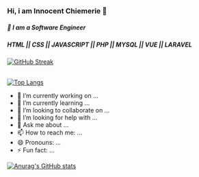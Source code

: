 <!--
**emerie55/emerie55** is a ✨ _special_ ✨ repository because its `README.md` (this file) appears on your GitHub profile.
-->

### Hi, i am Innocent Chiemerie 👋
##### 🌱 I am a Software Engineer

##### HTML || CSS || JAVASCRIPT || PHP || MYSQL || VUE || LARAVEL

[![GitHub Streak](https://github-readme-streak-stats.herokuapp.com/?user=emerie55&theme=nightowl)](https://git.io/streak-stats)&nbsp; &nbsp; &nbsp; &nbsp; &nbsp;
<br>
<br>
<!-- [![Top Langs](https://github-readme-stats.vercel.app/api/top-langs/?username=emerie55&layout=compact&card_width=445)](https://github.com/emerie55/github-readme-stats) -->
[![Top Langs](https://github-readme-stats.vercel.app/api/top-langs/?username=emerie55&langs_count=8)](https://github.com/emerie55/github-readme-stats)

- 🔭 I’m currently working on ...
- 🌱 I’m currently learning ...
- 👯 I’m looking to collaborate on ...
- 🤔 I’m looking for help with ...
- 💬 Ask me about ...
- 📫 How to reach me: ...
- 😄 Pronouns: ...
- ⚡ Fun fact: ...

[![Anurag's GitHub stats](https://github-readme-stats.vercel.app/api?username=emerie55)](https://github.com/emerie55/github-readme-stats)
